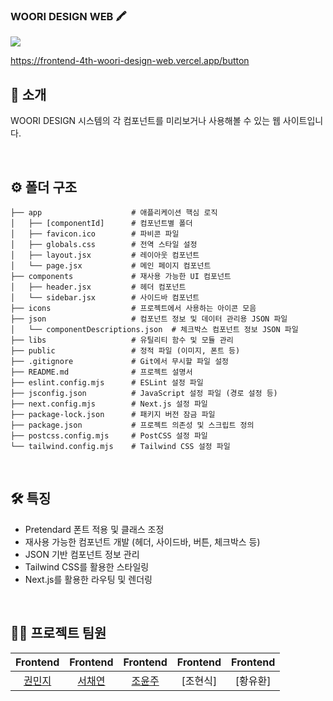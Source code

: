 ### WOORI DESIGN WEB 🖍️

[<img src="https://img.shields.io/badge/프로젝트 기간-2024.12.30~2024.12.31-fab2ac?style=flat&logo=&logoColor=white" />]()


https://frontend-4th-woori-design-web.vercel.app/button

</div> 

## 📝 소개
WOORI DESIGN 시스템의 각 컴포넌트를 미리보거나 사용해볼 수 있는 웹 사이트입니다.

<br />

## ⚙ 폴더 구조
```
├── app                    # 애플리케이션 핵심 로직
│   ├── [componentId]      # 컴포넌트별 폴더
│   ├── favicon.ico        # 파비콘 파일
│   ├── globals.css        # 전역 스타일 설정
│   ├── layout.jsx         # 레이아웃 컴포넌트
│   └── page.jsx           # 메인 페이지 컴포넌트
├── components             # 재사용 가능한 UI 컴포넌트
│   ├── header.jsx         # 헤더 컴포넌트
│   └── sidebar.jsx        # 사이드바 컴포넌트
├── icons                  # 프로젝트에서 사용하는 아이콘 모음
├── json                   # 컴포넌트 정보 및 데이터 관리용 JSON 파일
│   └── componentDescriptions.json  # 체크박스 컴포넌트 정보 JSON 파일
├── libs                   # 유틸리티 함수 및 모듈 관리
├── public                 # 정적 파일 (이미지, 폰트 등)
├── .gitignore             # Git에서 무시할 파일 설정
├── README.md              # 프로젝트 설명서
├── eslint.config.mjs      # ESLint 설정 파일
├── jsconfig.json          # JavaScript 설정 파일 (경로 설정 등)
├── next.config.mjs        # Next.js 설정 파일
├── package-lock.json      # 패키지 버전 잠금 파일
├── package.json           # 프로젝트 의존성 및 스크립트 정의
├── postcss.config.mjs     # PostCSS 설정 파일
└── tailwind.config.mjs    # Tailwind CSS 설정 파일
```

<br />

## 🛠️ 특징
- Pretendard 폰트 적용 및 클래스 조정
- 재사용 가능한 컴포넌트 개발 (헤더, 사이드바, 버튼, 체크박스 등)
- JSON 기반 컴포넌트 정보 관리
- Tailwind CSS를 활용한 스타일링
- Next.js를 활용한 라우팅 및 렌더링


<br />

## 💁‍♂️ 프로젝트 팀원
|Frontend|Frontend|Frontend|Frontend|Frontend|
|:---:|:---:|:---:|:---:|:---:|
|[권민지](https://github.com/mjgwon24)|[서채연](https://github.com/seocylucky)|[조윤주](https://github.com/iamyuunzo)|[조현식]|[황유환]|
